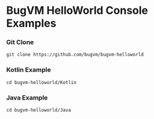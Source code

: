 # BugVM HelloWorld Console Examples

### Git Clone

```
git clone https://github.com/bugvm/bugvm-helloworld
```

### Kotlin Example
```
cd bugvm-helloworld/Kotlin
```

### Java Example
```
cd bugvm-helloworld/Java
```